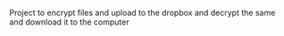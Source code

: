 Project to encrypt files and upload to the dropbox and decrypt the same and download it to the computer
